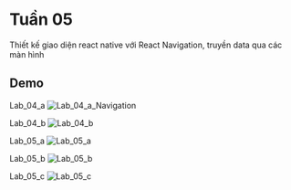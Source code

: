 
# Tuần 05

Thiết kế giao diện react native với React Navigation, truyền data qua các màn hình

## Demo

Lab_04_a
![Lab_04_a_Navigation](https://github.com/hoanghuytoi/HoangHuyToi_21004305_THNhom3_ReactNative/blob/main/Tuan05/Minh%20ch%E1%BB%A9ng/Lab04_a.PNG?raw=true)

Lab_04_b
![Lab_04_b](https://github.com/hoanghuytoi/HoangHuyToi_21004305_THNhom3_ReactNative/blob/main/Tuan05/Minh%20ch%E1%BB%A9ng/Lab04_b.PNG?raw=true)

Lab_05_a
![Lab_05_a](https://github.com/hoanghuytoi/HoangHuyToi_21004305_THNhom3_ReactNative/blob/main/Tuan05/Minh%20ch%E1%BB%A9ng/Lab05_a.PNG?raw=true)

Lab_05_b
![Lab_05_b](https://github.com/hoanghuytoi/HoangHuyToi_21004305_THNhom3_ReactNative/blob/main/Tuan05/Minh%20ch%E1%BB%A9ng/Lab05_b.PNG?raw=true)

Lab_05_c
![Lab_05_c](https://github.com/hoanghuytoi/HoangHuyToi_21004305_THNhom3_ReactNative/blob/main/Tuan05/Minh%20ch%E1%BB%A9ng/Lab05_c.PNG?raw=true)

